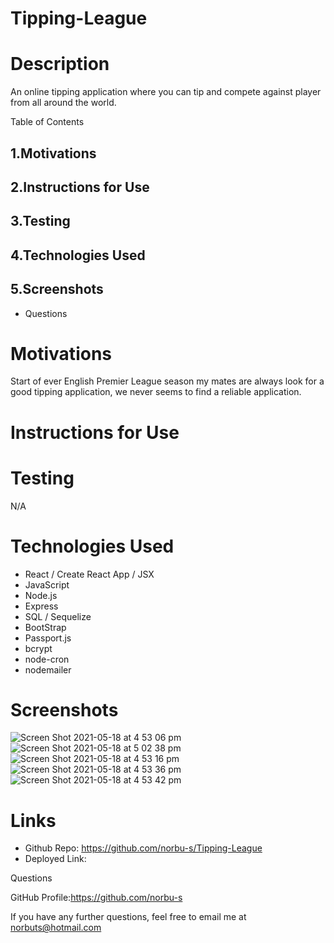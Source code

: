 # Tipping-League

# Description

An online tipping application where you can tip and compete against player from all around the world.

Table of Contents

## 1.Motivations
## 2.Instructions for Use
## 3.Testing
## 4.Technologies Used
## 5.Screenshots
- Questions

# Motivations

Start of ever English Premier League season my mates are always look for a good tipping application,
we never seems to find a reliable application.

# Instructions for Use

# Testing
N/A

# Technologies Used

- React / Create React App / JSX
- JavaScript
- Node.js
- Express
- SQL / Sequelize
- BootStrap
- Passport.js
- bcrypt
- node-cron
- nodemailer

# Screenshots

![Screen Shot 2021-05-18 at 4 53 06 pm](https://user-images.githubusercontent.com/73917485/118606455-c8975500-b7fa-11eb-87e0-04c3a200df80.png)
![Screen Shot 2021-05-18 at 5 02 38 pm](https://user-images.githubusercontent.com/73917485/118606530-e2389c80-b7fa-11eb-8cc1-8b06b02da593.png)
![Screen Shot 2021-05-18 at 4 53 16 pm](https://user-images.githubusercontent.com/73917485/118606461-ca611880-b7fa-11eb-8cff-ca986a2c7312.png)
![Screen Shot 2021-05-18 at 4 53 36 pm](https://user-images.githubusercontent.com/73917485/118606470-cc2adc00-b7fa-11eb-8552-2244e3376951.png)
![Screen Shot 2021-05-18 at 4 53 42 pm](https://user-images.githubusercontent.com/73917485/118606476-ce8d3600-b7fa-11eb-896f-4c192adda343.png)

# Links

- Github Repo: https://github.com/norbu-s/Tipping-League
- Deployed Link:

Questions

GitHub Profile:https://github.com/norbu-s

If you have any further questions, feel free to email me at norbuts@hotmail.com

